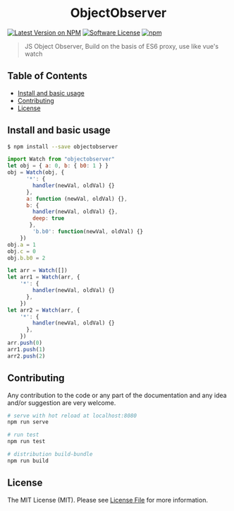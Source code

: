 <h1 align="center">ObjectObserver</h1>

[![Latest Version on NPM](https://img.shields.io/npm/v/objectobserver.svg?style=flat-square)](https://npmjs.com/package/objectobserver)
[![Software License](https://img.shields.io/badge/license-MIT-brightgreen.svg?style=flat-square)](LICENSE.md)
[![npm](https://img.shields.io/npm/dt/objectobserver.svg?style=flat-square)](https://www.npmjs.com/package/objectobserver)

> JS Object Observer, Build on the basis of ES6 proxy, use like vue's watch


## Table of Contents

* [Install and basic usage](#install-and-basic-usage)
* [Contributing](#contributing)
* [License](#license)


## Install and basic usage

```bash
$ npm install --save objectobserver
```

```js
import Watch from "objectobserver"
let obj = { a: 0, b: { b0: 1 } }
obj = Watch(obj, {
      '*': {
        handler(newVal, oldVal) {}
      },
      a: function (newVal, oldVal) {},
      b: {
        handler(newVal, oldVal) {},
        deep: true
       },
        'b.b0': function(newVal, oldVal) {}
    })
obj.a = 1
obj.c = 0
obj.b.b0 = 2

let arr = Watch([])
let arr1 = Watch(arr, {
    '*': {
        handler(newVal, oldVal) {}
      },
    })
let arr2 = Watch(arr, {
    '*': {
        handler(newVal, oldVal) {}
      },
    })
arr.push(0)
arr1.push(1)
arr2.push(2)
```

## Contributing

Any contribution to the code or any part of the documentation and any idea and/or suggestion are very welcome.

``` bash
# serve with hot reload at localhost:8080
npm run serve

# run test
npm run test

# distribution build-bundle
npm run build
```

## License

The MIT License (MIT). Please see [License File](LICENSE) for more information.
